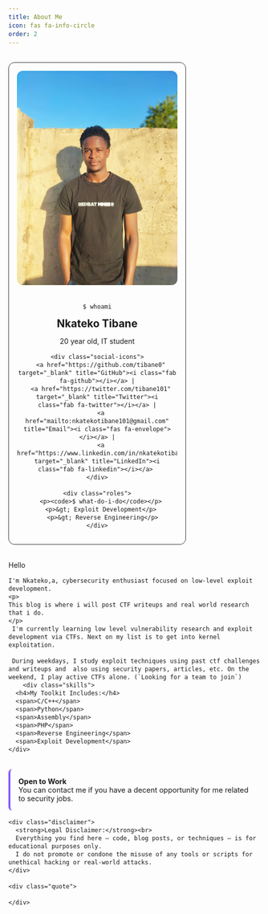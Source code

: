 ```yaml
---
title: About Me
icon: fas fa-info-circle
order: 2
---
```


<!-- Font Awesome CDN for icons -->
<link rel="stylesheet" href="https://cdnjs.cloudflare.com/ajax/libs/font-awesome/6.5.0/css/all.min.css">


<style>
.profile-container {
  display: flex;
  flex-wrap: wrap;
  gap: 2rem;
  margin-top: 2rem;
}

.profile-left {
  flex: 1;
  max-width: 320px;
  background: var(--card-bg);
  padding: 1rem;
  border-radius: 12px;
  text-align: center;
  border: 1px solid #333;
}

.profile-left img {
  width: 100%;
  border-radius: 12px;
  margin-bottom: 1rem;
}

.profile-left h2 {
  margin: 0;
}

.profile-left .roles {
  text-align: left;
  margin-top: 1rem;
  font-family: monospace;
  font-size: 0.9rem;
}

.profile-right {
  flex: 2;
  min-width: 300px;
}

.skills {
  margin-top: 1rem;
}

.skills span {
  display: inline-block;
  background: var(--tag-bg, #3a3a3a);
  color: var(--tag-text, #fff);
  padding: 4px 10px;
  border-radius: 12px;
  font-size: 0.8rem;
  margin: 5px 5px 0 0;
}

.disclaimer {
  background: rgba(255, 255, 255, 0.05);
  border-left: 4px solid #865dff;
  padding: 1rem;
  border-radius: 8px;
  margin-top: 2rem;
  font-size: 0.9rem;
}

.quote {
  text-align: center;
  margin-top: 2rem;
  font-weight: bold;
  font-size: 0.95rem;
}


</style>


  <div class="profile-container">

  <div class="profile-left">
    <img src="/assets/images/me.jpeg" alt="Profile Image">
    <p><code>$ whoami</code></p>
    <h2>Nkateko Tibane</h2>
    <p>20 year old, IT student</p>


    <div class="social-icons">
      <a href="https://github.com/tibane0" target="_blank" title="GitHub"><i class="fab fa-github"></i></a> |
      <a href="https://twitter.com/tibane101" target="_blank" title="Twitter"><i class="fab fa-twitter"></i></a> |
      <a href="mailto:nkatekotibane101@gmail.com" title="Email"><i class="fas fa-envelope"></i></a> |
      <a href="https://www.linkedin.com/in/nkatekotibane" target="_blank" title="LinkedIn"><i class="fab fa-linkedin"></i></a> 
    </div>

    <div class="roles">
      <p><code>$ what-do-i-do</code></p>
      <p>&gt; Exploit Development</p>
       <p>&gt; Reverse Engineering</p>
    </div>
  </div>




  <div class="profile-right">
    Hello 

    I'm Nkateko,a, cybersecurity enthusiast focused on low-level exploit development.
    <p>
    This blog is where i will post CTF writeups and real world research that i do. 
    </p>
	 I'm currently learning low level vulnerability research and exploit development via CTFs. Next on my list is to get into kernel exploitation. 

	 During weekdays, I study exploit techniques using past ctf challenges and writeups and  also using security papers, articles, etc. On the weekend, I play active CTFs alone. (`Looking for a team to join`)
        <div class="skills">
      <h4>My Toolkit Includes:</h4>
      <span>C/C++</span>
      <span>Python</span>
      <span>Assembly</span>
      <span>PHP</span>
      <span>Reverse Engineering</span>
      <span>Exploit Development</span>
    </div>

  <div class="disclaimer">
      <strong>Open to Work</strong><br>
	You can contact me if you have a decent opportunity for me related to security jobs.
    </div>

    <div class="disclaimer">
      <strong>Legal Disclaimer:</strong><br>
      Everything you find here — code, blog posts, or techniques — is for educational purposes only.  
      I do not promote or condone the misuse of any tools or scripts for unethical hacking or real-world attacks.
    </div>

    <div class="quote">
      
    </div>
  </div>
</div>

<!--
## Certifications  

### Completed

#### N/A

---

### Currently Pursuing

<div class="cert-blocks">
  <div class="cert-card">
    <img src="/assets/images/cert/crta.png" alt="CRTA" class="cert-img">
    <h3>CRTA</h3>
    <p><a href="https://cyberwarfare.live/product/red-team-analyst-crta/" target="_blank">Certified Red Team Analyst</a></p>
    <p><strong>Status:</strong> Currently Pursuing</p>
  </div>
</div>

---

### Future Goals

<div class="cert-blocks">
  <div class="cert-card">
    <img src="/assets/images/cert/oscp.png" alt="OSCP" class="cert-img">
    <h3>OSCP</h3>
    <p>Offensive Security Certified Professional</p>
    <p><strong>Status:</strong> Goal</p>
  </div>

  <div class="cert-card">
    <img src="/assets/images/cert/crto.jpeg" alt="CRTO" class="cert-img">
    <h3>CRTO</h3>
    <p>Certified Red Team Operator</p>
    <p><strong>Status:</strong> Goal</p>
  </div>

  <div class="cert-card">
    <img src="/assets/images/cert/osed.jpeg" alt="OSED" class="cert-img">
    <h3>OSED</h3>
    <p>Offensive Security Exploit Developer</p>
    <p><strong>Status:</strong> Goal</p>
  </div>



<style>
.cert-blocks {
  display: flex;
  flex-wrap: wrap;
  gap: 1rem;
  margin-top: 1rem;
  justify-content: center;
}

.cert-card {
  flex: 1 1 250px;
  max-width: 300px;
  padding: 1rem;
  background-color: var(--card-bg, #fff);
  border: 2px solid #b266ff;
  border-radius: 12px;
  box-shadow: 0 2px 8px rgba(0, 0, 0, 0.05);
  transition: transform 0.2s ease;
  text-align: center;
}

.cert-card:hover {
  transform: scale(1.02);
  border-color: #9333ea;
}

.cert-card h3 {
  color: #b266ff;
  margin-top: 0;
}

.cert-card p {
  margin: 0.4rem 0;
}

.cert-card a {
  color: #b266ff;
  text-decoration: none;
}

.cert-card a:hover {
  text-decoration: underline;
}

.cert-img {
  max-width: 100px;
  max-height: 100px;
  margin-bottom: 1rem;
  object-fit: contain;
}
</style>

---
## Learning Paths / Training

<style>
.trainings-blocks {
  display: flex;
  flex-wrap: wrap;
  gap: 1rem;
  margin-top: 1rem;
  justify-content: center;
}

.training-card {
  flex: 1 1 250px;
  max-width: 300px;
  padding: 1rem;
  border: 2px solid rgb(211, 47, 211);
  border-radius: 12px;
  box-shadow: 0 2px 8px rgb(99, 5, 94);
  transition: transform 0.2s ease;
  text-align: center;
}

.training-card:hover {
  transform: scale(1.02);
  border-color: #9333ea;
}

.training-card h3 {
  color: #b266ff; /* Fixed syntax error (removed extra colon) */
  margin-top: 0;
}

.training-card p {
  margin: 0.4rem 0;
  font-size: 0.95rem;
  color: #444;
}

.training-card a {
  color: #4f46e5;
  text-decoration: none;
  font-weight: 500;
}

.training-card a:hover {
  text-decoration: underline;
}

.training-img {
  max-width: 80px;
  max-height: 80px;
  margin-bottom: 1rem;
  object-fit: contain;
  border-radius: 6px;
}
</style>

<div class="trainings-blocks">
	  <div class="training-card">
    <img src="/assets/images/endpoint_sec.png" class="training-img" alt="Course Icon" />
    <h3>Endpoint Security </h3>
    <p>Cisco Networking Academy</p>
    <a href="https://www.credly.com/badges/04258199-4029-4933-80ed-2de980d43fe9/public_url" target="_blank">view badge</a>
  </div>


  <div class="training-card">
    <img src="/assets/images/net_basics.png" class="training-img" alt="Course Icon" />
    <h3>Networking Basics</h3>
    <p>Cisco Networking Academy</p>
    <a href="#">view badge</a>
  </div>
    
  <div class="training-card">
    <img src="/assets/images/ethical_hacker.png" class="training-img" alt="Course Icon" />
    <h3>Ethical hacker</h3>
    <p>Cisco Networking Academy</p>
    <a href="https://www.credly.com/badges/102b3947-3c16-4d09-afa2-eb067efa50ad/public_url">view badge</a>
  </div>

  <div class="training-card">
    <img src="/assets/images/netcad.png" class="training-img" alt="Course Icon" />
    <h3>Introduction to Cybersecurity</h3>
    <p>Cisco Networking Academy</p>
    <a href="#">view badge</a>
  </div>

</div>
---

Feel free to connect, share your thoughts, and let's learn and grow together in the exciting realm of cybersecurity!


--> 